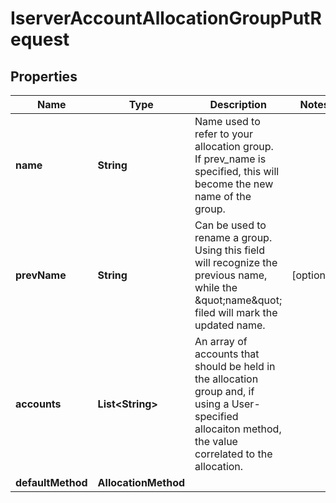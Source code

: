 

# IserverAccountAllocationGroupPutRequest


## Properties

| Name | Type | Description | Notes |
|------------ | ------------- | ------------- | -------------|
|**name** | **String** | Name used to refer to your allocation group. If prev_name is specified, this will become the new name of the group. |  |
|**prevName** | **String** | Can be used to rename a group. Using this field will recognize the previous name, while the \&quot;name\&quot; filed will mark the updated name. |  [optional] |
|**accounts** | **List&lt;String&gt;** | An array of accounts that should be held in the allocation group and, if using a User-specified allocaiton method, the value correlated to the allocation. |  |
|**defaultMethod** | **AllocationMethod** |  |  |



